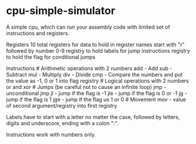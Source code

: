 # cpu-simple-simulator
A simple cpu, which can run your assembly code with limited set of instructions and registers.

Registers
	10 total registers for data to hold in
	register names start with "r" followed by number 0-9
	registry to hold labels for jump instructions
	registry to hold the flag for conditional jumps
	
Instructions
	# Arithmetic operations with 2 numbers
		add - Add
		sub - Subtract
		mul - Multiply
		div - Divide
		cmp - Compare the numbers and put the value as -1, 0 or 1 into flag registry
	# Logical operations with 2 numbers
		or
		and
		xor
	# Jumps (be careful not to cause an infinite loop)
		jmp - unconditional jmp
		jl - jump if the flag is -1
		jle - jump if the flag is 0 or -1
		jg - jump if the flag is 1
		jge - jump if the flag us 1 or 0
	# Movement
		mov - value of second argument/registry into first registry
		
Labels have to start with a letter no matter the case, followed by letters, digits and underscore, ending with a colon ":".

Instructions work with numbers only.
